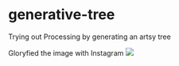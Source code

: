 # generative-tree
Trying out Processing by generating an artsy tree

Gloryfied the image with Instagram
![](https://scontent-ams3-1.cdninstagram.com/vp/40c14a4fb73d5b8e11cba225433b8c1e/5D48946C/t51.2885-15/e15/11018518_1374611769530346_579498071_n.jpg?_nc_ht=scontent-ams3-1.cdninstagram.com)
